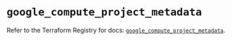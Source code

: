 # `google_compute_project_metadata`

Refer to the Terraform Registry for docs: [`google_compute_project_metadata`](https://registry.terraform.io/providers/hashicorp/google-beta/6.5.0/docs/resources/google_compute_project_metadata).
